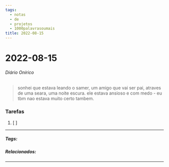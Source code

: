 ```yaml
---
tags:
  - notas
  - de
  - projetos
  - 1000palavrasoumais
title: 2022-08-15  
---
```


# 2022-08-15  

###### Diário Onírico

>sonhei que estava leando o samer, um amigo que vai ser pai, atraves de uma seara, uma noite escura. ele estava ansioso e com medo - eu tbm nao estava muito certo tambem.

### Tarefas

1. [ ]  

---

##### Tags:

##### Relacionados: 

---

> 
